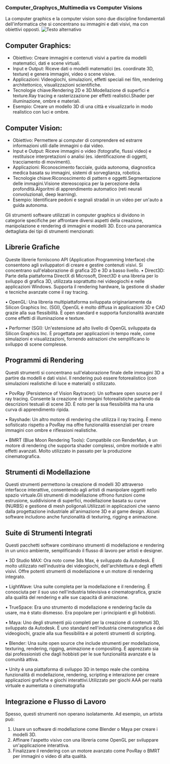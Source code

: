 ### Computer_Graphycs_Multimedia vs Computer Visions
La computer graphics e la computer vision sono due discipline fondamentali dell'informatica che si concentrano su immagini e dati visivi, ma con obiettivi opposti. 
![Testo alternativo](/image.jpg)
## Computer Graphics:
- Obiettivo: Creare immagini e contenuti visivi a partire da modelli matematici, dati e scene virtuali.
- Input e Output: Riceve dati o modelli matematici (es. coordinate 3D, texture) e genera immagini, video o scene visive.
- Applicazioni: Videogiochi, simulazioni, effetti speciali nei film, rendering architettonico, visualizzazioni scientifiche.
- Tecnologie chiave:Rendering 2D e 3D.Modellazione di superfici e texture.Ray tracing e rasterizzazione per effetti realistici.Shader per illuminazione, ombre e materiali.
- Esempio: Creare un modello 3D di una città e visualizzarlo in modo realistico con luci e ombre.

## Computer Vision:
- Obiettivo: Permettere ai computer di comprendere ed estrarre informazioni utili dalle immagini o dai video.
- Input e Output: Riceve immagini o video (fotografie, flussi video) e restituisce interpretazioni o analisi (es. identificazione di oggetti, tracciamento di movimenti).
- Applicazioni: Riconoscimento facciale, guida autonoma, diagnostica medica basata su immagini, sistemi di sorveglianza, robotica.
- Tecnologie chiave:Riconoscimento di pattern e oggetti.Segmentazione delle immagini.Visione stereoscopica per la percezione della profondità.Algoritmi di apprendimento automatico (reti neurali convoluzionali, deep learning).
- Esempio: Identificare pedoni e segnali stradali in un video per un'auto a guida autonoma.

Gli strumenti software utilizzati in computer graphics si dividono in categorie specifiche per affrontare diversi aspetti della creazione, manipolazione e rendering di immagini e modelli 3D. Ecco una panoramica dettagliata dei tipi di strumenti menzionati:

## Librerie Grafiche
Queste librerie forniscono API (Application Programming Interface) che consentono agli sviluppatori di creare e gestire contenuti visivi. Si concentrano sull'elaborazione di grafica 2D e 3D a basso livello.
•	Direct3D: Parte della piattaforma DirectX di Microsoft, Direct3D è una libreria per lo sviluppo di grafica 3D, utilizzata soprattutto nei videogiochi e nelle applicazioni Windows. Supporta il rendering hardware, la gestione di shader e tecniche avanzate come il ray tracing.

•	OpenGL: Una libreria multipiattaforma sviluppata originariamente da Silicon Graphics Inc. (SGI), OpenGL è molto diffusa in applicazioni 3D e CAD grazie alla sua flessibilità. È open standard e supporta funzionalità avanzate come effetti di illuminazione e texture.

•	Performer (SGI): Un'estensione ad alto livello di OpenGL sviluppata da Silicon Graphics Inc. È progettata per applicazioni in tempo reale, come simulazioni e visualizzazioni, fornendo astrazioni che semplificano lo sviluppo di scene complesse.

## Programmi di Rendering
Questi strumenti si concentrano sull'elaborazione finale delle immagini 3D a partire da modelli e dati visivi. Il rendering può essere fotorealistico (con simulazioni realistiche di luce e materiali) o stilizzato.

•	PovRay (Persistence of Vision Raytracer): Un software open source per il ray tracing. Consente la creazione di immagini fotorealistiche partendo da descrizioni testuali di scene 3D. È noto per la sua flessibilità ma ha una curva di apprendimento ripida.

•	Rayshade: Un altro motore di rendering che utilizza il ray tracing. È meno sofisticato rispetto a PovRay ma offre funzionalità essenziali per creare immagini con ombre e riflessioni realistiche.

•	BMRT (Blue Moon Rendering Tools): Compatibile con RenderMan, è un motore di rendering che supporta shader complessi, ombre morbide e altri effetti avanzati. Molto utilizzato in passato per la produzione cinematografica.

## Strumenti di Modellazione
Questi strumenti permettono la creazione di modelli 3D attraverso interfacce interattive, consentendo agli artisti di manipolare oggetti nello spazio virtuale.Gli strumenti di modellazione offrono funzioni come estrusione, suddivisione di superfici, modellazione basata su curve (NURBS) e gestione di mesh poligonali.Utilizzati in applicazioni che vanno dalla progettazione industriale all'animazione 3D e al game design.
Alcuni software includono anche funzionalità di texturing, rigging e animazione.

## Suite di Strumenti Integrati
Questi pacchetti software combinano strumenti di modellazione e rendering in un unico ambiente, semplificando il flusso di lavoro per artisti e designer.

•	3D Studio MAX: Ora noto come 3ds Max, è sviluppato da Autodesk. È molto utilizzato nell'industria dei videogiochi, dell'architettura e degli effetti visivi. Offre potenti strumenti di modellazione e un motore di rendering integrato.

•	LightWave: Una suite completa per la modellazione e il rendering. È conosciuta per il suo uso nell'industria televisiva e cinematografica, grazie alla qualità del rendering e alle sue capacità di animazione.

•	TrueSpace: Era uno strumento di modellazione e rendering facile da usare, ma è stato dismesso. Era popolare per i principianti e gli hobbisti.

•	Maya: Uno degli strumenti più completi per la creazione di contenuti 3D, sviluppato da Autodesk. È uno standard nell'industria cinematografica e dei videogiochi, grazie alla sua flessibilità e ai potenti strumenti di scripting.

•	Blender: Una suite open source che include strumenti per modellazione, texturing, rendering, rigging, animazione e compositing. È apprezzato sia dai professionisti che dagli hobbisti per le sue funzionalità avanzate e la comunità attiva.

•	Unity è una piattaforma di sviluppo 3D in tempo reale che combina funzionalità di modellazione, rendering, scripting e interazione per creare applicazioni grafiche e giochi interattivi.Utilizzato per giochi AAA per realtà virtuale e aumentata o cinematografia

## Integrazione e Flusso di Lavoro
Spesso, questi strumenti non operano isolatamente. Ad esempio, un artista può:
1.	Usare un software di modellazione come Blender o Maya per creare i modelli 3D.
2.	Affinare l'aspetto visivo con una libreria come OpenGL per sviluppare un'applicazione interattiva.
3.	Finalizzare il rendering con un motore avanzato come PovRay o BMRT per immagini o video di alta qualità.
